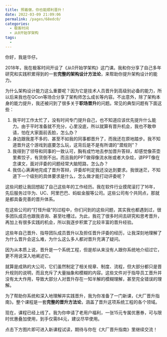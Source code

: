 ```yaml
---
title: 照着做，你也能顺利晋升！
date: 2022-03-09 21:09:06
permalink: /pages/68edc0/
categories:
  - 极客时间
  - 从0开始学架构
tags:
  - 
---
```

<p>你好，我是华仔。</p><p>2018年，我在极客时间开设了《从0开始学架构》这门课。我和你分享了自己多年研究和实践积累得到的一套<strong>完整的架构设计方法论</strong>，来帮助你提升架构设计的能力。</p><p>为什么架构设计能力这么重要呢？因为它是技术人员晋升到高级别必备的能力，所以后来我也在QCon等场合分享了架构师怎么成长等内容。不出意外，除了架构本身的能力提升，我还被问到了很多关于<strong>职场晋升</strong>的问题。常见的典型问题有下面这些：</p><ol>
<li>我平时工作太忙了，没有时间专门提升自己，也不知道应该优先提升什么能力。由于平时准备就不充分，心里没底，所以就算有晋升机会，我也不敢申请，怕在大家面前丢脸，怎么办？</li>
<li>身边跟我差不多的、甚至不如我的同事都晋升了，而我还在原地踏步。我不知道晋升这个游戏到底要怎么玩，这背后是不是有所谓的“潜规则”？</li>
<li>我得到了领导和同事的一致认可，胸有成竹地去参加晋升答辩，却感觉像茶壶里煮饺子，有货倒不出。而且我的PPT做得像流水账或者大杂烩，讲PPT像在念课文，面对评委的问题经常大脑短路，怎么办？</li>
<li>我信心满满地完成了晋升答辩，评委却判定我还没达到要求。我很迷茫，不知道下一个级别的具体要求是什么，怎么做才能打动评委呢？</li>
</ol><p>这些问题让我回想起了自己这些年的工作经历。我在软件行业摸爬滚打了16年，先后服务过华为、UC、阿里巴巴、蚂蚁金服等公司。这些公司有个共同点，那就是都具备完善的晋升体系。</p><!-- [[[read_end]]] --><p>在这些公司的“打怪升级”的过程中，你们问到的这些问题，其实我也都遇到过，很多团队成员也跟我咨询、甚至吐槽过。为此，我花了很多时间去研究和思考晋升，再加上有很多实践的机会，所以我逐步积累了比较丰富的晋升经验。</p><p>这些年自己晋升、指导团队成员晋升以及担任晋升评委的经历，让我深刻地理解了为什么晋升会这么难，为什么这么多人都对晋升充满了疑问。</p><p>因为从本质上说，晋升是一个系统工程，但是却从来没有人跟你系统地介绍过它，更不用说深入地阐述它。</p><p>就算是成熟的大公司，它们虽然制定了相关规章、制度、流程，但大部分都只是晋升规则的说明，而且充斥了大量抽象和模糊的内容。这些文件对于指导员工晋升并没有太大作用，导致大部分人对晋升存在一知半解的模糊理解，甚至完全错误的理解。</p><p>为了帮助你系统和深入地理解并实践晋升，我为你准备了一门新课，《大厂晋升指南》。整个课程是一套<strong>完整的晋升方法论</strong>，涵盖了晋升这项系统工程的各个领域。</p><p>现在，课程已经上线了。我为你申请了老用户福利，一张15元专属优惠券，可与限时优惠叠加使用，到手仅需84元，建议尽早使用。</p><p>点击下方图片即可进入新课程试读，期待与你在《大厂晋升指南》里继续交流！<br>
<a href="https://time.geekbang.org/column/intro/366?utm_term=zeusVW2TG&amp;utm_source=geektime-app&amp;utm_medium=geektime&amp;utm_campaign=100064501&amp;utm_content=diyijiwenzhang"><img src="https://static001.geekbang.org/resource/image/41/21/4193f3e6eca109b7030b885f015fa521.jpg" alt=""></a></p>